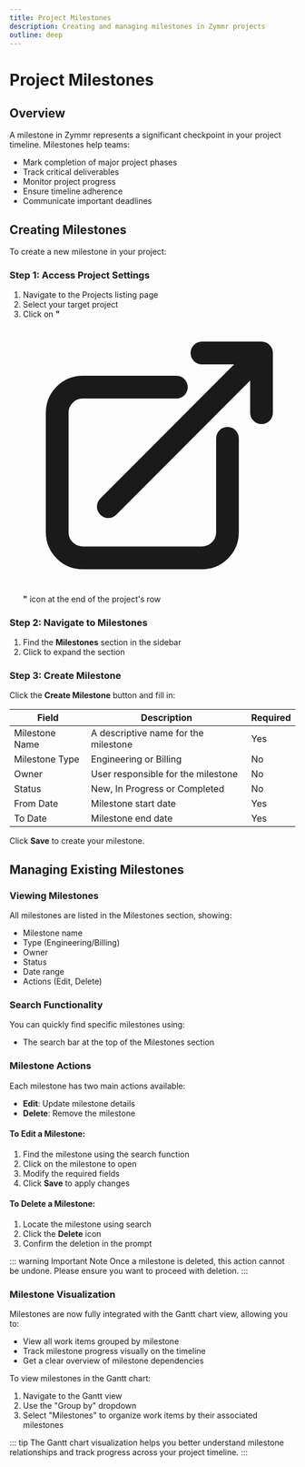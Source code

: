 ```yaml
---
title: Project Milestones
description: Creating and managing milestones in Zymmr projects
outline: deep
---
```


# Project Milestones

## Overview

A milestone in Zymmr represents a significant checkpoint in your project timeline. Milestones help teams:

- Mark completion of major project phases
- Track critical deliverables
- Monitor project progress
- Ensure timeline adherence
- Communicate important deadlines

## Creating Milestones

To create a new milestone in your project:

### Step 1: Access Project Settings

1. Navigate to the Projects listing page
2. Select your target project
3. Click on **"<svg xmlns="http://www.w3.org/2000/svg" fill="none" viewBox="0 0 24 24" stroke-width="2.0" stroke="currentColor" class="navigation-icon"><path stroke-linecap="round" stroke-linejoin="round" d="M13.5 6H5.25A2.25 2.25 0 003 8.25v10.5A2.25 2.25 0 005.25 21h10.5A2.25 2.25 0 0018 18.75V10.5m-10.5 6L21 3m0 0h-5.25M21 3v5.25"></path></svg>"** icon at the end of the project's row

### Step 2: Navigate to Milestones

1. Find the **Milestones** section in the sidebar
2. Click to expand the section

### Step 3: Create Milestone

Click the **Create Milestone** button and fill in:

| Field          | Description                          | Required |
| -------------- | ------------------------------------ | -------- |
| Milestone Name | A descriptive name for the milestone | Yes      |
| Milestone Type | Engineering or Billing               | No       |
| Owner          | User responsible for the milestone   | No       |
| Status         | New, In Progress or Completed        | No       |
| From Date      | Milestone start date                 | Yes      |
| To Date        | Milestone end date                   | Yes      |

Click **Save** to create your milestone.

## Managing Existing Milestones

### Viewing Milestones

All milestones are listed in the Milestones section, showing:

- Milestone name
- Type (Engineering/Billing)
- Owner
- Status
- Date range
- Actions (Edit, Delete)

### Search Functionality

You can quickly find specific milestones using:

- The search bar at the top of the Milestones section

### Milestone Actions

Each milestone has two main actions available:

- **Edit**: Update milestone details
- **Delete**: Remove the milestone

#### To Edit a Milestone:

1. Find the milestone using the search function
2. Click on the milestone to open
3. Modify the required fields
4. Click **Save** to apply changes

#### To Delete a Milestone:

1. Locate the milestone using search
2. Click the **Delete** icon
3. Confirm the deletion in the prompt

::: warning Important Note
Once a milestone is deleted, this action cannot be undone. Please ensure you want to proceed with deletion.
:::

### Milestone Visualization

Milestones are now fully integrated with the Gantt chart view, allowing you to:

- View all work items grouped by milestone
- Track milestone progress visually on the timeline
- Get a clear overview of milestone dependencies

To view milestones in the Gantt chart:

1. Navigate to the Gantt view
2. Use the "Group by" dropdown
3. Select "Milestones" to organize work items by their associated milestones

::: tip
The Gantt chart visualization helps you better understand milestone relationships and track progress across your project timeline.
:::
